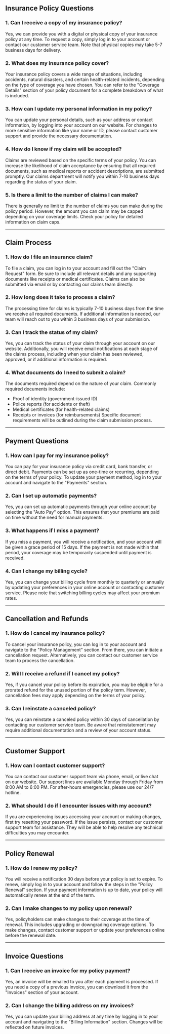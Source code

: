## Insurance Policy Questions

### 1. Can I receive a copy of my insurance policy?
Yes, we can provide you with a digital or physical copy of your insurance policy at any time. To request a copy, simply log in to your account or contact our customer service team. Note that physical copies may take 5-7 business days for delivery.

### 2. What does my insurance policy cover?
Your insurance policy covers a wide range of situations, including accidents, natural disasters, and certain health-related incidents, depending on the type of coverage you have chosen. You can refer to the "Coverage Details" section of your policy document for a complete breakdown of what is included.

### 3. How can I update my personal information in my policy?
You can update your personal details, such as your address or contact information, by logging into your account on our website. For changes to more sensitive information like your name or ID, please contact customer support and provide the necessary documentation.

### 4. How do I know if my claim will be accepted?
Claims are reviewed based on the specific terms of your policy. You can increase the likelihood of claim acceptance by ensuring that all required documents, such as medical reports or accident descriptions, are submitted promptly. Our claims department will notify you within 7-10 business days regarding the status of your claim.

### 5. Is there a limit to the number of claims I can make?
There is generally no limit to the number of claims you can make during the policy period. However, the amount you can claim may be capped depending on your coverage limits. Check your policy for detailed information on claim caps.

---

## Claim Process

### 1. How do I file an insurance claim?
To file a claim, you can log in to your account and fill out the "Claim Request" form. Be sure to include all relevant details and any supporting documents like receipts or medical certificates. Claims can also be submitted via email or by contacting our claims team directly.

### 2. How long does it take to process a claim?
The processing time for claims is typically 7-10 business days from the time we receive all required documents. If additional information is needed, our team will reach out to you within 3 business days of your submission.

### 3. Can I track the status of my claim?
Yes, you can track the status of your claim through your account on our website. Additionally, you will receive email notifications at each stage of the claims process, including when your claim has been reviewed, approved, or if additional information is required.

### 4. What documents do I need to submit a claim?
The documents required depend on the nature of your claim. Commonly required documents include:
- Proof of identity (government-issued ID)
- Police reports (for accidents or theft)
- Medical certificates (for health-related claims)
- Receipts or invoices (for reimbursements)
Specific document requirements will be outlined during the claim submission process.

---

## Payment Questions

### 1. How can I pay for my insurance policy?
You can pay for your insurance policy via credit card, bank transfer, or direct debit. Payments can be set up as one-time or recurring, depending on the terms of your policy. To update your payment method, log in to your account and navigate to the "Payments" section.

### 2. Can I set up automatic payments?
Yes, you can set up automatic payments through your online account by selecting the "Auto Pay" option. This ensures that your premiums are paid on time without the need for manual payments.

### 3. What happens if I miss a payment?
If you miss a payment, you will receive a notification, and your account will be given a grace period of 15 days. If the payment is not made within that period, your coverage may be temporarily suspended until payment is received.

### 4. Can I change my billing cycle?
Yes, you can change your billing cycle from monthly to quarterly or annually by updating your preferences in your online account or contacting customer service. Please note that switching billing cycles may affect your premium rates.

---

## Cancellation and Refunds

### 1. How do I cancel my insurance policy?
To cancel your insurance policy, you can log in to your account and navigate to the "Policy Management" section. From there, you can initiate a cancellation request. Alternatively, you can contact our customer service team to process the cancellation.

### 2. Will I receive a refund if I cancel my policy?
Yes, if you cancel your policy before its expiration, you may be eligible for a prorated refund for the unused portion of the policy term. However, cancellation fees may apply depending on the terms of your policy.

### 3. Can I reinstate a canceled policy?
Yes, you can reinstate a canceled policy within 30 days of cancellation by contacting our customer service team. Be aware that reinstatement may require additional documentation and a review of your account status.

---

## Customer Support

### 1. How can I contact customer support?
You can contact our customer support team via phone, email, or live chat on our website. Our support lines are available Monday through Friday from 8:00 AM to 6:00 PM. For after-hours emergencies, please use our 24/7 hotline.

### 2. What should I do if I encounter issues with my account?
If you are experiencing issues accessing your account or making changes, first try resetting your password. If the issue persists, contact our customer support team for assistance. They will be able to help resolve any technical difficulties you may encounter.

---

## Policy Renewal

### 1. How do I renew my policy?
You will receive a notification 30 days before your policy is set to expire. To renew, simply log in to your account and follow the steps in the "Policy Renewal" section. If your payment information is up to date, your policy will automatically renew at the end of the term.

### 2. Can I make changes to my policy upon renewal?
Yes, policyholders can make changes to their coverage at the time of renewal. This includes upgrading or downgrading coverage options. To make changes, contact customer support or update your preferences online before the renewal date.

---

## Invoice Questions

### 1. Can I receive an invoice for my policy payment?
Yes, an invoice will be emailed to you after each payment is processed. If you need a copy of a previous invoice, you can download it from the "Invoices" section of your account.

### 2. Can I change the billing address on my invoices?
Yes, you can update your billing address at any time by logging in to your account and navigating to the "Billing Information" section. Changes will be reflected on future invoices.
